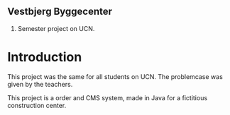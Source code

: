 ## Vestbjerg Byggecenter
1. Semester project on UCN.
 
# Introduction
This project was the same for all students on UCN. The problemcase was given by the teachers.

This project is a order and CMS system, made in Java for a fictitious construction center.
